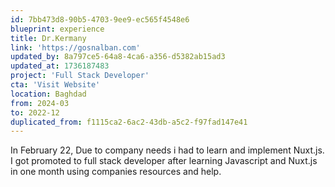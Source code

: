 ```yaml
---
id: 7bb473d8-90b5-4703-9ee9-ec565f4548e6
blueprint: experience
title: Dr.Kermany
link: 'https://gosnalban.com'
updated_by: 8a797ce5-64a8-4ca6-a356-d5382ab15ad3
updated_at: 1736187483
project: 'Full Stack Developer'
cta: 'Visit Website'
location: Baghdad
from: 2024-03
to: 2022-12
duplicated_from: f1115ca2-6ac2-43db-a5c2-f97fad147e41
---
```

In February 22, Due to company needs i had to learn and implement Nuxt.js. I got promoted to full stack developer after learning Javascript and Nuxt.js in one month using companies resources and help.